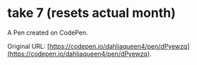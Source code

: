 # take 7 (resets actual month)

A Pen created on CodePen.

Original URL: [https://codepen.io/dahliaqueen4/pen/dPyewzq](https://codepen.io/dahliaqueen4/pen/dPyewzq).

